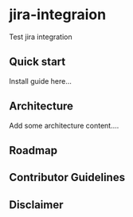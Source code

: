 # jira-integraion
Test jira integration

## Quick start
Install guide here...

## Architecture
Add some architecture content....

## Roadmap

## Contributor Guidelines

## Disclaimer